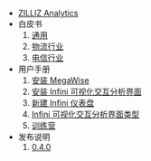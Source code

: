 <!-- docs/_sidebar.md -->

* [ZILLIZ Analytics](/)
* 白皮书
    1. [通用](white_paper.md)
    1. [物流行业](white_paper_logistics.md)
    1. [电信行业](white_paper_telco.md)
* 用户手册
    1. [安装 MegaWise](install_infini_sql.md)
    1. [安装 Infini 可视化交互分析界面](install_infini_bi.md)
    1. [新建 Infini 仪表盘](add_dashboard.md)
    1. [Infini 可视化交互分析界面类型](chart_types.md)
    1. [训练营](https://github.com/Infini-Analytics/Bootcamp)
* 发布说明
    1. [0.4.0](0.4.0_release_notes.md)
